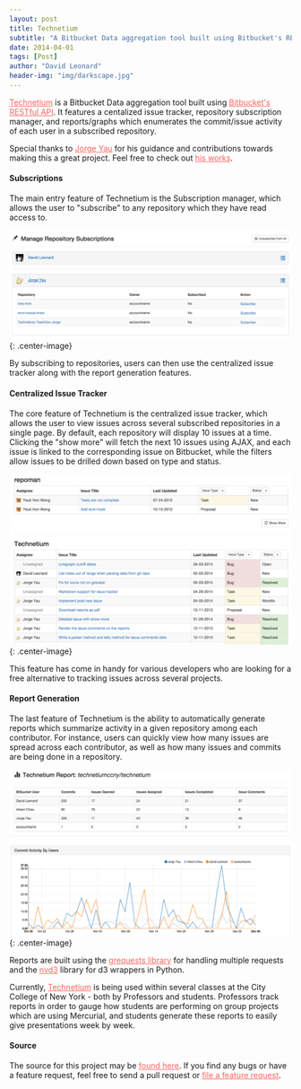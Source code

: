```yaml
---
layout: post
title: Technetium
subtitle: "A Bitbucket Data aggregation tool built using Bitbucket's RESTful API. Features a centalized issue tracker, repository subscription manager, and reports/graphs which enumerates the commit/issue activity of each user in a subscribed repository."
date: 2014-04-01
tags: [Post]
author: "David Leonard"
header-img: "img/darkscape.jpg"
---
```


<a style="color:#FC645F" href="http://technetium.herokuapp.com">Technetium</a> is a Bitbucket Data aggregation tool built using <a style="color:#FC645F" href="https://confluence.atlassian.com/display/BITBUCKET/Use+the+Bitbucket+REST+APIs">Bitbucket's RESTful API</a>. It features a centalized issue tracker, repository subscription manager, and reports/graphs which enumerates the commit/issue activity of each user in a subscribed repository. 

Special thanks to <a style="color:#FC645F" href="https://codenameyau.github.io/">Jorge Yau</a> for his guidance and contributions towards making this a great project. Feel free to check out <a style="color:#FC645F" href="https://github.com/codenameyau">his works</a>.

#### Subscriptions 

The main entry feature of Technetium is the Subscription manager, which allows the user to "subscribe" to any repository which they have read access to. 

![subscriptions](/img/subscriptions.png){: .center-image}

By subscribing to repositories, users can then use the centralized issue tracker along with the report generation features.

#### Centralized Issue Tracker

The core feature of Technetium is the centralized issue tracker, which allows the user to view issues across several subscribed repositories in a single page. By default, each repository will display 10 issues at a time. Clicking the "show more" will fetch the next 10 issues using AJAX, and each issue is linked to the corresponding issue on Bitbucket, while the filters allow issues to be drilled down based on type and status. 

![central](/img/central.png){: .center-image}

This feature has come in handy for various developers who are looking for a free alternative to tracking issues across several projects. 

#### Report Generation

The last feature of Technetium is the ability to automatically generate reports which summarize activity in a given repository among each contributor. For instance, users can quickly view how many issues are spread across each contributor, as well as how many issues and commits are being done in a repository. 

![reports](/img/reports.png){: .center-image}

Reports are built using the <a href="https://github.com/kennethreitz/grequests" style="color:#FC645F">grequests library</a> for handling multiple requests and the <a href="https://github.com/areski/python-nvd3" style="color:#FC645F">nvd3</a> library for d3 wrappers in Python. 

Currently, <a style="color:#FC645F" href="http://technetium.herokuapp.com">Technetium</a>  is being used within several classes at the City College of New York - both by Professors and students. Professors track reports in order to gauge how students are performing on group projects which are using Mercurial, and students generate these reports to easily give presentations week by week. 

#### Source

The source for this project may be <a style="color:#FC645F" href="https://github.com/DrkSephy/technetium">found here</a>. If you find any bugs or have a feature request, feel free to send a pull request or <a style="color:#FC645F" href="https://github.com/DrkSephy/technetium/issues">file a feature request</a>. 
